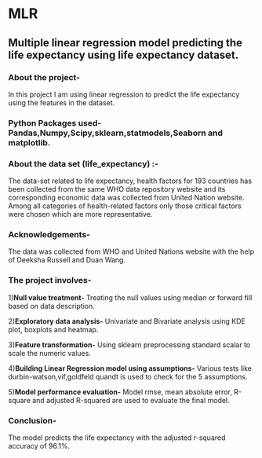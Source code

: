 # MLR
## Multiple linear regression model predicting the life expectancy using life expectancy dataset.

### About the project-
   In this project I am using linear regression to predict the life expectancy using the features in the dataset. 

### Python Packages used- Pandas,Numpy,Scipy,sklearn,statmodels,Seaborn and matplotlib.
      
### About the data set (life_expectancy) :-
   The data-set related to life expectancy, health factors for 193 countries has been collected from the same WHO data repository website and its corresponding economic data was collected from United Nation website. Among all categories of health-related factors only those critical factors were chosen which are more representative.

### Acknowledgements-
The data was collected from WHO and United Nations website with the help of Deeksha Russell and Duan Wang.

### The project involves-
1)**Null value treatment-**
   Treating the null values using median or forward fill based on data description.
  
2)**Exploratory data analysis-**
   Univariate and Bivariate analysis using KDE plot, boxplots and heatmap.

3)**Feature transformation-**
   Using sklearn preprocessing standard scalar to scale the numeric values.

4)**Building Linear Regression model using assumptions-**
   Various tests like durbin-watson,vif,goldfeld quandt is used to check for the 5 assumptions.

5)**Model performance evaluation-**
   Model rmse, mean absolute error, R-square and adjusted R-squared are used to evaluate the final model.
  
### Conclusion- 
   The model predicts the life expectancy with the adjusted r-squared accuracy of 96.1%.
